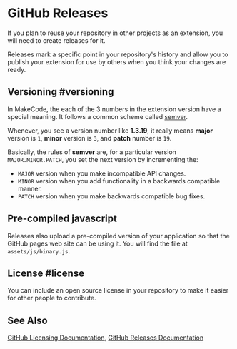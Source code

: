 # GitHub Releases

If you plan to reuse your repository in other projects as an extension, you will need to create releases for it.

Releases mark a specific point in your repository's history and allow you to publish your extension
for use by others when you think your changes are ready.

## Versioning #versioning

In MakeCode, the each of the 3 numbers in the extension version have a special meaning. It follows a common scheme called [semver](https://semver.org/).

Whenever, you see a version number like **1.3.19**,
it really means **major** version is ``1``, **minor**
version is ``3``, and **patch** number is ``19``.

Basically, the rules of **semver** are, for a particular version ``MAJOR.MINOR.PATCH``, you set the next version by incrementing the:

* ``MAJOR`` version when you make incompatible API changes.
* ``MINOR`` version when you add functionality in a backwards compatible manner.
* ``PATCH`` version when you make backwards compatible bug fixes.

## Pre-compiled javascript

Releases also upload a pre-compiled version of your application so that the GitHub pages web site can be using it.
You will find the file at ``assets/js/binary.js``.

## License #license

You can include an open source license in your repository to make it easier for other people to contribute.

## See Also

[GitHub Licensing Documentation](https://help.github.com/en/articles/licensing-a-repository),
[GitHub Releases Documentation](https://help.github.com/en/articles/about-releases)